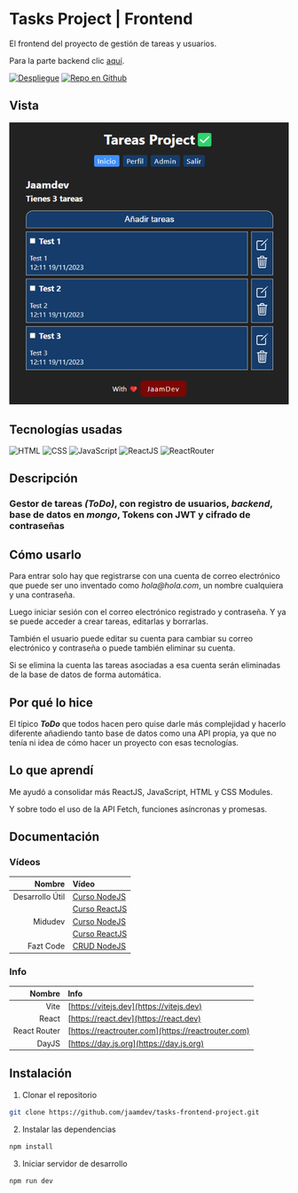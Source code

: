# Tasks Project | Frontend

El frontend del proyecto de gestión de tareas y usuarios.

Para la parte backend clic [aquí](https://github.com/jaamdev/tasks-backend-project).

[![Despliegue](https://img.shields.io/static/v1?label=&message=ver%20sitio&color=00A50C&style=for-the-badge)](https://tasks-frontend-project.vercel.app)
[![Repo en Github](https://img.shields.io/static/v1?label=&message=repo%20github&color=000000&style=for-the-badge&logo=github&logoColor=white)](https://github.com/jaamdev/tasks-frontend-project)

## Vista

![View](view.png)

## Tecnologías usadas

![HTML](https://img.shields.io/static/v1?label=&message=HTML5&color=E34F26&logo=html5&logoColor=white&style=for-the-badge)
![CSS](https://img.shields.io/static/v1?label=&message=CSS3&color=1572B6&logo=css3&logoColor=white&style=for-the-badge)
![JavaScript](https://img.shields.io/static/v1?label=&message=JavaScript&color=F7DF1E&logo=javascript&logoColor=white&style=for-the-badge)
![ReactJS](https://img.shields.io/static/v1?label=&message=ReactJS&color=61DAFB&logo=react&logoColor=white&style=for-the-badge)
![ReactRouter](https://img.shields.io/static/v1?label=&message=React%20Router&color=CA4245&logo=reactrouter&logoColor=white&style=for-the-badge)

## Descripción

### Gestor de tareas _(ToDo)_, con registro de usuarios, _backend_, base de datos en _mongo_, Tokens con JWT y cifrado de contraseñas

## Cómo usarlo

Para entrar solo hay que registrarse con una cuenta de correo electrónico que puede ser uno inventado como _hola@hola.com_, un nombre cualquiera y una contraseña.

Luego iniciar sesión con el correo electrónico registrado y contraseña. Y ya se puede acceder a crear tareas, editarlas y borrarlas.

También el usuario puede editar su cuenta para cambiar su correo electrónico y contraseña o puede también eliminar su cuenta.

Si se elimina la cuenta las tareas asociadas a esa cuenta serán eliminadas de la base de datos de forma automática.

## Por qué lo hice

El típico _**ToDo**_ que todos hacen pero quise darle más complejidad y hacerlo diferente añadiendo tanto base de datos como una API propia, ya que no tenía ni idea de cómo hacer un proyecto con esas tecnologías.

## Lo que aprendí

Me ayudó a consolidar más ReactJS, JavaScript, HTML y CSS Modules.

Y sobre todo el uso de la API Fetch, funciones asíncronas y promesas.

## Documentación

### Vídeos

| Nombre | Vídeo |
| -: | :- |
| Desarrollo Útil | [Curso NodeJS](https://youtube.com/playlist?list=PL3aEngjGbYhnrRfZKMxzn79qdgPxL7OWM&si=_LAMW0hbw-zPEgXM) |
|  | [Curso ReactJS](https://youtube.com/playlist?list=PL3aEngjGbYhkg3AR-cytsvQIIGp1JgrY_&si=KBJI1oRKG6BpvCeE) |
| Midudev | [Curso NodeJS](https://youtube.com/playlist?list=PLUofhDIg_38qm2oPOV-IRTTEKyrVBBaU7&si=_XkHQqml-Rq6fhAf) |
|  | [Curso ReactJS](https://youtube.com/playlist?list=PLUofhDIg_38q4D0xNWp7FEHOTcZhjWJ29&si=-6eJ_DfGQZSYLa53) |
| Fazt Code | [CRUD NodeJS](https://youtu.be/NmkY4JgS21A?si=lTsI4rDnl_2II-Wd) |

### Info

| Nombre | Info |
| -: | :- |
| Vite | [https://vitejs.dev](https://vitejs.dev) |
| React | [https://react.dev](https://react.dev) |
| React Router | [https://reactrouter.com](https://reactrouter.com) |
| DayJS | [https://day.js.org](https://day.js.org) |

## Instalación

1. Clonar el repositorio

```bash
git clone https://github.com/jaamdev/tasks-frontend-project.git
```

2. Instalar las dependencias

```bash
npm install
```

3. Iniciar servidor de desarrollo

```bash
npm run dev
```
